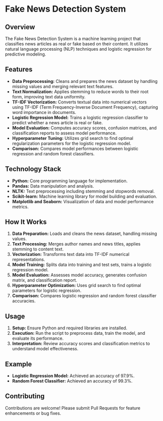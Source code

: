 # Fake News Detection System

## Overview
The Fake News Detection System is a machine learning project that classifies news articles as real or fake based on their content. It utilizes natural language processing (NLP) techniques and logistic regression for predictive modeling.

## Features
- **Data Preprocessing:** Cleans and prepares the news dataset by handling missing values and merging relevant text features.
- **Text Normalization:** Applies stemming to reduce words to their root form, improving text data uniformity.
- **TF-IDF Vectorization:** Converts textual data into numerical vectors using TF-IDF (Term Frequency-Inverse Document Frequency), capturing word importance in documents.
- **Logistic Regression Model:** Trains a logistic regression classifier to predict whether a news article is real or fake.
- **Model Evaluation:** Computes accuracy scores, confusion matrices, and classification reports to assess model performance.
- **Hyperparameter Tuning:** Utilizes grid search to find optimal regularization parameters for the logistic regression model.
- **Comparison:** Compares model performances between logistic regression and random forest classifiers.

## Technology Stack
- **Python:** Core programming language for implementation.
- **Pandas:** Data manipulation and analysis.
- **NLTK:** Text preprocessing including stemming and stopwords removal.
- **Scikit-learn:** Machine learning library for model building and evaluation.
- **Matplotlib and Seaborn:** Visualization of data and model performance metrics.

## How It Works
1. **Data Preparation:** Loads and cleans the news dataset, handling missing values.
2. **Text Processing:** Merges author names and news titles, applies stemming to content text.
3. **Vectorization:** Transforms text data into TF-IDF numerical representations.
4. **Model Training:** Splits data into training and test sets, trains a logistic regression model.
5. **Model Evaluation:** Assesses model accuracy, generates confusion matrix, and classification report.
6. **Hyperparameter Optimization:** Uses grid search to find optimal parameters for logistic regression.
7. **Comparison:** Compares logistic regression and random forest classifier accuracies.

## Usage
1. **Setup:** Ensure Python and required libraries are installed.
2. **Execution:** Run the script to preprocess data, train the model, and evaluate its performance.
3. **Interpretation:** Review accuracy scores and classification metrics to understand model effectiveness.

## Example
- **Logistic Regression Model:** Achieved an accuracy of 97.9%.
- **Random Forest Classifier:** Achieved an accuracy of 99.3%.

## Contributing
Contributions are welcome! Please submit Pull Requests for feature enhancements or bug fixes.
